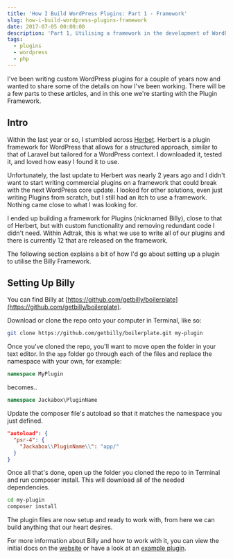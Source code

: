 ```yaml
---
title: 'How I Build WordPress Plugins: Part 1 - Framework'
slug: how-i-build-wordpress-plugins-framework
date: 2017-07-05 00:00:00
description: 'Part 1, Utilising a framework in the development of WordPress Plugins. A brief explanation on how I begin rapid development.'
tags:
  - plugins
  - wordpress
  - php
---
```


I've been writing custom WordPress plugins for a couple of years now and wanted to share some of the details on how I've been working. There will be a few parts to these articles, and in this one we're starting with the Plugin Framework.

## Intro

Within the last year or so, I stumbled across [Herbet](http://getherbert.com). Herbert is a plugin framework for WordPress that allows for a structured approach, similar to that of Laravel but tailored for a WordPress context. I downloaded it, tested it, and loved how easy I found it to use.

Unfortunately, the last update to Herbert was nearly 2 years ago and I didn't want to start writing commercial plugins on a framework that could break with the next WordPress core update. I looked for other solutions, even just writing Plugins from scratch, but I still had an itch to use a framework. Nothing came close to what I was looking for.

I ended up building a framework for Plugins (nicknamed Billy), close to that of Herbert, but with custom functionality and removing redundant code I didn't need. Within Adtrak, this is what we use to write all of our plugins and there is currently 12 that are released on the framework.

The following section explains a bit of how I'd go about setting up a plugin to utilise the Billy Framework.

## Setting Up Billy

You can find Billy at [https://github.com/getbilly/boilerplate](https://github.com/getbilly/boilerplate).

Download or clone the repo onto your computer in Terminal, like so:

```bash
git clone https://github.com/getbilly/boilerplate.git my-plugin
```

Once you've cloned the repo, you'll want to move open the folder in your text editor. In the `app` folder go through each of the files and replace the namespace with your own, for example:

```php
namespace MyPlugin
```

becomes..

```php
namespace Jackabox\PluginName
```

Update the composer file's autoload so that it matches the namespace you just defined.

```json
"autoload": {
  "psr-4": {
    "Jackabox\\PluginName\\": "app/"
  }
}
```

Once all that's done, open up the folder you cloned the repo to in Terminal and run composer install. This will download all of the needed dependencies.

```bash
cd my-plugin
composer install
```

The plugin files are now setup and ready to work with, from here we can build anything that our heart desires.

For more information about Billy and how to work with it, you can view the initial docs on the [website](https://getbilly.github.io/website/) or have a look at an [example plugin](https://github.com/getbilly/plugin-examples).
